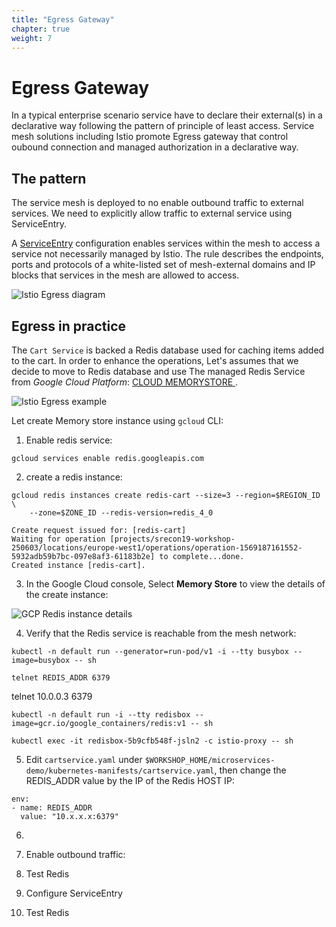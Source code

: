 ```yaml
---
title: "Egress Gateway"
chapter: true
weight: 7
---
```


# Egress Gateway
In a typical enterprise scenario service have to declare their external(s) in a declarative way following the pattern of principle of least access. Service mesh solutions including Istio promote Egress gateway that control oubound connection and managed authorization in a declarative way.


## The pattern

The service mesh is deployed to no enable outbound traffic to external services. We need to explicitly allow traffic to external service using ServiceEntry.

A [ServiceEntry](https://istio.io/docs/reference/config/networking/v1alpha3/service-entry/) configuration enables services within the mesh to access a service not necessarily managed by Istio. The rule describes the endpoints, ports and protocols of a white-listed set of mesh-external domains and IP blocks that services in the mesh are allowed to access.

![Istio Egress diagram](/images/istio-egress-pattern.png)

## Egress in practice

The `Cart Service` is backed a Redis database used for caching items added to the cart.
In order to enhance the operations, Let's assumes that we decide to move to Redis database and use The managed Redis Service from _Google Cloud Platform_: [CLOUD MEMORYSTORE
](https://cloud.google.com/memorystore/).

![Istio Egress example](/images/istio-egress-example.png)


Let create Memory store instance using `gcloud` CLI:

1. Enable redis service:

```
gcloud services enable redis.googleapis.com
```

2. create a redis instance:

```
gcloud redis instances create redis-cart --size=3 --region=$REGION_ID \
    --zone=$ZONE_ID --redis-version=redis_4_0
```

```
Create request issued for: [redis-cart]
Waiting for operation [projects/srecon19-workshop-250603/locations/europe-west1/operations/operation-1569187161552-5932adb59b7bc-097e8af3-61183b2e] to complete...done.                                  
Created instance [redis-cart].
```
3. In the Google Cloud console, Select **Memory Store** to view the details of the create instance:


![GCP Redis instance details](/images/gcp-redis-instance-details.png)




4. Verify that the Redis service is reachable from the mesh network:

```
kubectl -n default run --generator=run-pod/v1 -i --tty busybox --image=busybox -- sh
```

```
telnet REDIS_ADDR 6379
```

telnet 10.0.0.3 6379

```
kubectl -n default run -i --tty redisbox --image=gcr.io/google_containers/redis:v1 -- sh
```

```
kubectl exec -it redisbox-5b9cfb548f-jsln2 -c istio-proxy -- sh
```

5. Edit `cartservice.yaml` under `$WORKSHOP_HOME/microservices-demo/kubernetes-manifests/cartservice.yaml`, then change the REDIS_ADDR value by the IP of the Redis HOST IP:

```
env:
- name: REDIS_ADDR
  value: "10.x.x.x:6379"
```


6.


7. Enable outbound traffic:

8. Test Redis

8. Configure ServiceEntry


9. Test Redis
